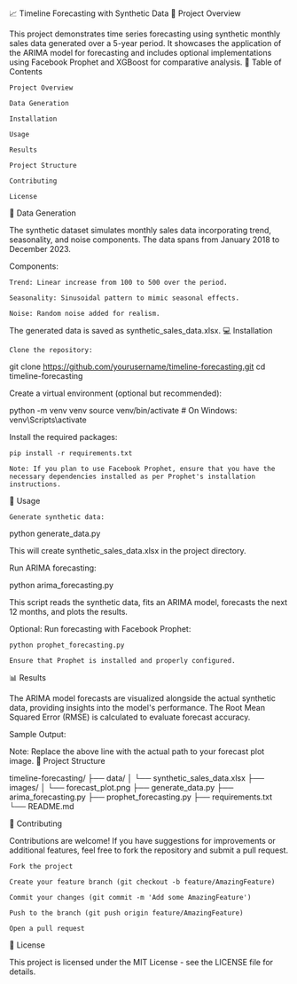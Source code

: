 📈 Timeline Forecasting with Synthetic Data
📝 Project Overview

This project demonstrates time series forecasting using synthetic monthly sales data generated over a 5-year period. It showcases the application of the ARIMA model for forecasting and includes optional implementations using Facebook Prophet and XGBoost for comparative analysis.
📂 Table of Contents

    Project Overview

    Data Generation

    Installation

    Usage

    Results

    Project Structure

    Contributing

    License

🧪 Data Generation

The synthetic dataset simulates monthly sales data incorporating trend, seasonality, and noise components. The data spans from January 2018 to December 2023.

Components:

    Trend: Linear increase from 100 to 500 over the period.

    Seasonality: Sinusoidal pattern to mimic seasonal effects.

    Noise: Random noise added for realism.

The generated data is saved as synthetic_sales_data.xlsx.
💻 Installation

    Clone the repository:

git clone https://github.com/yourusername/timeline-forecasting.git
cd timeline-forecasting

Create a virtual environment (optional but recommended):

python -m venv venv
source venv/bin/activate  # On Windows: venv\Scripts\activate

Install the required packages:

    pip install -r requirements.txt

    Note: If you plan to use Facebook Prophet, ensure that you have the necessary dependencies installed as per Prophet's installation instructions.

🚀 Usage

    Generate synthetic data:

python generate_data.py

This will create synthetic_sales_data.xlsx in the project directory.

Run ARIMA forecasting:

python arima_forecasting.py

This script reads the synthetic data, fits an ARIMA model, forecasts the next 12 months, and plots the results.

Optional: Run forecasting with Facebook Prophet:

    python prophet_forecasting.py

    Ensure that Prophet is installed and properly configured.

📊 Results

The ARIMA model forecasts are visualized alongside the actual synthetic data, providing insights into the model's performance. The Root Mean Squared Error (RMSE) is calculated to evaluate forecast accuracy.

Sample Output:

Note: Replace the above line with the actual path to your forecast plot image.
📁 Project Structure

timeline-forecasting/
├── data/
│   └── synthetic_sales_data.xlsx
├── images/
│   └── forecast_plot.png
├── generate_data.py
├── arima_forecasting.py
├── prophet_forecasting.py
├── requirements.txt
└── README.md

🤝 Contributing

Contributions are welcome! If you have suggestions for improvements or additional features, feel free to fork the repository and submit a pull request.

    Fork the project

    Create your feature branch (git checkout -b feature/AmazingFeature)

    Commit your changes (git commit -m 'Add some AmazingFeature')

    Push to the branch (git push origin feature/AmazingFeature)

    Open a pull request

📄 License

This project is licensed under the MIT License - see the LICENSE file for details.
